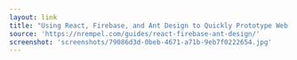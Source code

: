 ```yaml
---
layout: link
title: "Using React, Firebase, and Ant Design to Quickly Prototype Web Applications | Nicholas Rempel"
source: 'https://nrempel.com/guides/react-firebase-ant-design/'
screenshot: 'screenshots/79086d3d-0beb-4671-a71b-9eb7f0222654.jpg'
---
```


